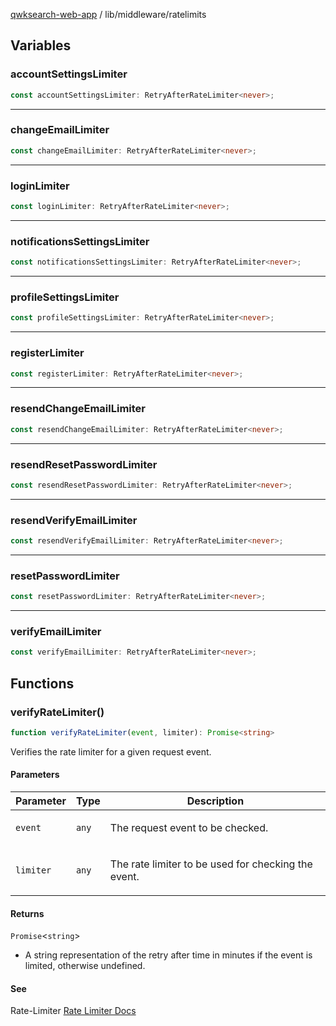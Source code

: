 [qwksearch-web-app](../../modules.md) / lib/middleware/ratelimits

## Variables

### accountSettingsLimiter

```ts
const accountSettingsLimiter: RetryAfterRateLimiter<never>;
```

***

### changeEmailLimiter

```ts
const changeEmailLimiter: RetryAfterRateLimiter<never>;
```

***

### loginLimiter

```ts
const loginLimiter: RetryAfterRateLimiter<never>;
```

***

### notificationsSettingsLimiter

```ts
const notificationsSettingsLimiter: RetryAfterRateLimiter<never>;
```

***

### profileSettingsLimiter

```ts
const profileSettingsLimiter: RetryAfterRateLimiter<never>;
```

***

### registerLimiter

```ts
const registerLimiter: RetryAfterRateLimiter<never>;
```

***

### resendChangeEmailLimiter

```ts
const resendChangeEmailLimiter: RetryAfterRateLimiter<never>;
```

***

### resendResetPasswordLimiter

```ts
const resendResetPasswordLimiter: RetryAfterRateLimiter<never>;
```

***

### resendVerifyEmailLimiter

```ts
const resendVerifyEmailLimiter: RetryAfterRateLimiter<never>;
```

***

### resetPasswordLimiter

```ts
const resetPasswordLimiter: RetryAfterRateLimiter<never>;
```

***

### verifyEmailLimiter

```ts
const verifyEmailLimiter: RetryAfterRateLimiter<never>;
```

## Functions

### verifyRateLimiter()

```ts
function verifyRateLimiter(event, limiter): Promise<string>
```

Verifies the rate limiter for a given request event.

#### Parameters

<table>
<thead>
<tr>
<th>Parameter</th>
<th>Type</th>
<th>Description</th>
</tr>
</thead>
<tbody>
<tr>
<td>

`event`

</td>
<td>

`any`

</td>
<td>

The request event to be checked.

</td>
</tr>
<tr>
<td>

`limiter`

</td>
<td>

`any`

</td>
<td>

The rate limiter to be used for checking the event.

</td>
</tr>
</tbody>
</table>

#### Returns

`Promise`&lt;`string`&gt;

- A string representation of the retry after time in minutes if the event is limited, otherwise undefined.

#### See

Rate-Limiter [Rate Limiter Docs](https://github.com/ciscoheat/sveltekit-rate-limiter#how-to-use)
